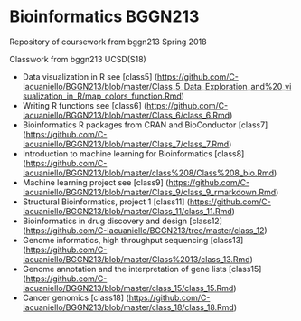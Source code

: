 # Bioinformatics BGGN213
Repository of coursework from bggn213 Spring 2018

Classwork from bggn213 UCSD(S18)

- Data visualization in R see [class5] (https://github.com/C-Iacuaniello/BGGN213/blob/master/Class_5_Data_Exploration_and%20_visualization_in_R/map_colors_function.Rmd)
- Writing R functions see [class6] (https://github.com/C-Iacuaniello/BGGN213/blob/master/Class_6/class_6.Rmd)
- Bioinformatics R packages from CRAN and BioConductor [class7] (https://github.com/C-Iacuaniello/BGGN213/blob/master/Class_7/class_7.Rmd)
- Introduction to machine learning for Bioinformatics [class8] (https://github.com/C-Iacuaniello/BGGN213/blob/master/class%208/Class%208_bio.Rmd)
- Machine learning project see [class9] (https://github.com/C-Iacuaniello/BGGN213/blob/master/Class_9/class_9_rmarkdown.Rmd)
- Structural Bioinformatics, project 1 [class11] (https://github.com/C-Iacuaniello/BGGN213/blob/master/Class_11/class_11.Rmd)
- Bioinformatics in drug discovery and design [class12] (https://github.com/C-Iacuaniello/BGGN213/tree/master/class_12)
- Genome informatics, high throughput sequencing [class13] (https://github.com/C-Iacuaniello/BGGN213/blob/master/Class%2013/class_13.Rmd)
- Genome annotation and the interpretation of gene lists [class15] (https://github.com/C-Iacuaniello/BGGN213/blob/master/class_15/class_15.Rmd)
- Cancer genomics [class18] (https://github.com/C-Iacuaniello/BGGN213/blob/master/class_18/class_18.Rmd)
